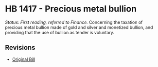 # HB 1417 - Precious metal bullion
*Status: First reading, referred to Finance.*
Concerning the taxation of precious metal bullion made of gold and silver and monetized bullion, and providing that the use of bullion as tender is voluntary.

## Revisions
* [Original Bill](1/)